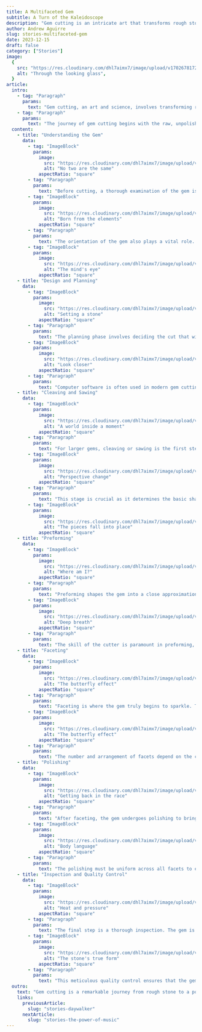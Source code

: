 ```yaml
---
title: A Multifaceted Gem
subtitle: A Turn of the Kaleidoscope
description: "Gem cutting is an intricate art that transforms rough stones into stunning gemstones. It involves careful evaluation, precise cutting, and meticulous polishing, enhancing the natural beauty and value of each stone. This process, from initial assessment to the final polish, turns simple minerals into treasured symbols of elegance and worth."
author: Andrew Aguirre
slug: stories-multifaceted-gem
date: 2023-12-15
draft: false
category: ["Stories"]
image:
  {
    src: "https://res.cloudinary.com/dhl7aimx7/image/upload/v1702678172/001_jcas3h.webp",
    alt: "Through the looking glass",
  }
article:
  intro:
    - tag: "Paragraph"
      params:
        text: "Gem cutting, an art and science, involves transforming rough crystals into stunning gemstones. It's a process that requires precision, creativity, and an understanding of the gem's physical properties. This intricate practice has been refined over centuries, evolving with advancements in technology and artistic techniques."
    - tag: "Paragraph"
      params:
        text: "The journey of gem cutting begins with the raw, unpolished stone and ends with a beautifully faceted gem that showcases its best features. The transformation is not just physical but also adds value and appeal, making each stone a unique piece of art."
  content:
    - title: "Understanding the Gem"
      data:
        - tag: "ImageBlock"
          params:
            image:
              src: "https://res.cloudinary.com/dhl7aimx7/image/upload/v1702678172/002_phefin.webp"
              alt: "No two are the same"
            aspectRatio: "square"
        - tag: "Paragraph"
          params:
            text: "Before cutting, a thorough examination of the gem is crucial. Experts assess the stone's size, color, clarity, and inclusions. This initial analysis dictates the cutting style that will best enhance the gem's natural beauty. The goal is to maximize the gem's potential, keeping in mind the final shape, size, and color."
        - tag: "ImageBlock"
          params:
            image:
              src: "https://res.cloudinary.com/dhl7aimx7/image/upload/v1702678172/003_uzzk9n.webp"
              alt: "Born from the elements"
            aspectRatio: "square"
        - tag: "Paragraph"
          params:
            text: "The orientation of the gem also plays a vital role. The cutter must decide how to position the stone to highlight its best color and minimize flaws. This step is as much about the science of light and angles as it is about the cutter's intuition and experience."
        - tag: "ImageBlock"
          params:
            image:
              src: "https://res.cloudinary.com/dhl7aimx7/image/upload/v1702678172/004_hvugid.webp"
              alt: "The mind's eye"
            aspectRatio: "square"
    - title: "Design and Planning"
      data:
        - tag: "ImageBlock"
          params:
            image:
              src: "https://res.cloudinary.com/dhl7aimx7/image/upload/v1702678172/005_bqlxku.webp"
              alt: "Setting a stone"
            aspectRatio: "square"
        - tag: "Paragraph"
          params:
            text: "The planning phase involves deciding the cut that will suit the gem best. Classic cuts like round, oval, or princess are popular, but sometimes, custom designs are created to make a unique piece. The cutter sketches a detailed plan, taking into account the gem's natural characteristics."
        - tag: "ImageBlock"
          params:
            image:
              src: "https://res.cloudinary.com/dhl7aimx7/image/upload/v1702678172/006_n9b45e.webp"
              alt: "Look closer"
            aspectRatio: "square"
        - tag: "Paragraph"
          params:
            text: "Computer software is often used in modern gem cutting for precise calculations and visualizations. This technological aid allows for a higher degree of accuracy in planning, ensuring that each facet aligns perfectly to achieve the desired effect."
    - title: "Cleaving and Sawing"
      data:
        - tag: "ImageBlock"
          params:
            image:
              src: "https://res.cloudinary.com/dhl7aimx7/image/upload/v1702678173/007_wwmv3s.webp"
              alt: "A world inside a moment"
            aspectRatio: "square"
        - tag: "Paragraph"
          params:
            text: "For larger gems, cleaving or sawing is the first step in the cutting process. Cleaving involves splitting the gem along its natural planes of weakness, which requires a skilled hand and a keen eye. Sawing, on the other hand, is done with a diamond-tipped saw and is more precise."
        - tag: "ImageBlock"
          params:
            image:
              src: "https://res.cloudinary.com/dhl7aimx7/image/upload/v1702678173/008_dgoerc.webp"
              alt: "Perspective change"
            aspectRatio: "square"
        - tag: "Paragraph"
          params:
            text: "This stage is crucial as it determines the basic shape and size of the final gem. It's a delicate balance between retaining as much material as possible and removing any major flaws or inclusions."
        - tag: "ImageBlock"
          params:
            image:
              src: "https://res.cloudinary.com/dhl7aimx7/image/upload/v1702678173/009_hda1q4.webp"
              alt: "The pieces fall into place"
            aspectRatio: "square"
    - title: "Preforming"
      data:
        - tag: "ImageBlock"
          params:
            image:
              src: "https://res.cloudinary.com/dhl7aimx7/image/upload/v1702678173/010_eh168m.webp"
              alt: "Where am I?"
            aspectRatio: "square"
        - tag: "Paragraph"
          params:
            text: "Preforming shapes the gem into a close approximation of the final form. This rough shaping is done using a grinding wheel, and it's where the cutter begins to bring the gem to life. This step is about refining the shape and preparing the stone for detailed faceting."
        - tag: "ImageBlock"
          params:
            image:
              src: "https://res.cloudinary.com/dhl7aimx7/image/upload/v1702678173/011_gh6wox.webp"
              alt: "Deep breath"
            aspectRatio: "square"
        - tag: "Paragraph"
          params:
            text: "The skill of the cutter is paramount in preforming, as they must envision the final product and work methodically to achieve it. This stage sets the stage for the precise work to come in the faceting process."
    - title: "Faceting"
      data:
        - tag: "ImageBlock"
          params:
            image:
              src: "https://res.cloudinary.com/dhl7aimx7/image/upload/v1702678173/012_lujtee.webp"
              alt: "The butterfly effect"
            aspectRatio: "square"
        - tag: "Paragraph"
          params:
            text: "Faceting is where the gem truly begins to sparkle. The cutter uses a faceting machine to grind small, flat surfaces at precise angles. These facets will reflect light and create the gem's brilliance. The process requires extreme precision and patience, as each facet must align perfectly with the others."
        - tag: "ImageBlock"
          params:
            image:
              src: "https://res.cloudinary.com/dhl7aimx7/image/upload/v1702678174/013_wf1iil.webp"
              alt: "The butterfly effect"
            aspectRatio: "square"
        - tag: "Paragraph"
          params:
            text: "The number and arrangement of facets depend on the chosen cut and the gem's natural properties. This meticulous process is a blend of art and science, where the cutter's skill transforms a rough stone into a dazzling gem."
    - title: "Polishing"
      data:
        - tag: "ImageBlock"
          params:
            image:
              src: "https://res.cloudinary.com/dhl7aimx7/image/upload/v1702678174/014_ppuvw1.webp"
              alt: "Getting back in the race"
            aspectRatio: "square"
        - tag: "Paragraph"
          params:
            text: "After faceting, the gem undergoes polishing to bring out its shine. Polishing is done using finer abrasives, often on a rotating lap. This step is critical as it removes all minor scratches and blemishes, leaving a smooth, shiny surface."
        - tag: "ImageBlock"
          params:
            image:
              src: "https://res.cloudinary.com/dhl7aimx7/image/upload/v1702678175/015_zcvh2v.webp"
              alt: "Body language"
            aspectRatio: "square"
        - tag: "Paragraph"
          params:
            text: "The polishing must be uniform across all facets to ensure a consistent shine. It’s a time-consuming process but essential to reveal the gem's true beauty and brilliance."
    - title: "Inspection and Quality Control"
      data:
        - tag: "ImageBlock"
          params:
            image:
              src: "https://res.cloudinary.com/dhl7aimx7/image/upload/v1702678175/016_xhozms.webp"
              alt: "Heat and pressure"
            aspectRatio: "square"
        - tag: "Paragraph"
          params:
            text: "The final step is a thorough inspection. The gem is examined under magnification to ensure that all facets align correctly and the polish is flawless. Any minor imperfections are corrected at this stage."
        - tag: "ImageBlock"
          params:
            image:
              src: "https://res.cloudinary.com/dhl7aimx7/image/upload/v1702678175/017_rj4rd3.webp"
              alt: "The stone's true form"
            aspectRatio: "square"
        - tag: "Paragraph"
          params:
            text: "This meticulous quality control ensures that the gem meets the high standards expected in the industry. It's the final check before the gemstone is ready to be set in jewelry or sold as a loose stone."
  outro:
    text: "Gem cutting is a remarkable journey from rough stone to a polished gem. It combines artistry with precision, turning natural minerals into treasures. Each step, from initial assessment to final inspection, is vital in shaping these natural wonders into symbols of beauty and value. The transformation of these stones is not just a testament to human skill but also a celebration of nature's gifts. Gem cutting remains a fascinating and intricate craft, a blend of tradition and innovation, continuing to captivate and inspire."
    links:
      previousArticle:
        slug: "stories-daywalker"
      nextArticle:
        slug: "stories-the-power-of-music"
---
```

